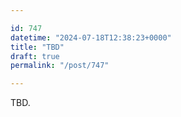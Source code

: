 ```yaml
---

id: 747
datetime: "2024-07-18T12:38:23+0000"
title: "TBD"
draft: true
permalink: "/post/747"

---
```


TBD.
